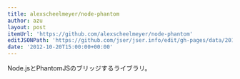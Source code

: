 ```yaml
---
title: alexscheelmeyer/node-phantom
author: azu
layout: post
itemUrl: 'https://github.com/alexscheelmeyer/node-phantom'
editJSONPath: 'https://github.com/jser/jser.info/edit/gh-pages/data/2012/10/index.json'
date: '2012-10-20T15:00:00+00:00'
---
```

Node.jsとPhantomJSのブリッジするライブラリ。
